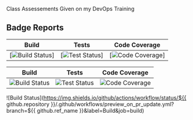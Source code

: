 Class Assessements Given on my DevOps Training

## Badge Reports

| Build | Tests | Code Coverage |
|--------|--------|--------|
| [![Build Status](https://img.shields.io/github/actions/workflow/status/jalantechnologies/boilerplate-mern/.github/workflows/preview_on_pr_update.yml?branch=main&label=Build&job=build)] | [![Test Status](https://img.shields.io/github/actions/workflow/status/jalantechnologies/boilerplate-mern/.github/workflows/preview_on_pr_update.yml?branch=main&label=Tests&job=checks)] | [![Code Coverage](https://img.shields.io/badge/Code%20Coverage-90%25-success?style=flat)] |


| Build | Tests | Code Coverage |
|--------|--------|--------|
| ![Build Status](https://img.shields.io/github/actions/workflow/status/__REPO__/.github/workflows/preview_on_pr_update.yml?branch=__BRANCH__&label=Build&job=build) |![Test Status](https://img.shields.io/github/actions/workflow/status/__REPO__/.github/workflows/preview_on_pr_update.yml?branch=__BRANCH__&label=Tests&job=checks) |![Code Coverage](https://img.shields.io/badge/Code%20Coverage-90%25-success?style=flat) |

![Build Status](https://img.shields.io/github/actions/workflow/status/${{ github.repository }}/.github/workflows/preview_on_pr_update.yml?branch=${{ github.ref_name }}&label=Build&job=build)


